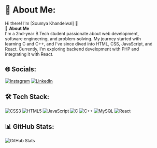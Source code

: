 # 👋 About Me:
Hi there! I'm [Soumya Khandelwal] 👋  
🚀 **About Me**  
I'm a 2nd-year B.Tech student passionate about web development, software engineering, and problem-solving. My journey started with learning C and C++, and I've since dived into HTML, CSS, JavaScript, and React. Currently, I'm exploring backend development with PHP and integrating it with React.

## 🌐 Socials:
[![Instagram](https://img.shields.io/badge/Instagram-E4405F?logo=instagram&logoColor=white)](https://www.instagram.com)
[![LinkedIn](https://img.shields.io/badge/LinkedIn-0A66C2?logo=linkedin&logoColor=white)]([https://linkedin.com/in/yourusername](https://www.linkedin.com/in/soumya-khandelwal-144943290/))

## 🛠 Tech Stack:
![CSS3](https://img.shields.io/badge/CSS3-1572B6?logo=css3&logoColor=white)
![HTML5](https://img.shields.io/badge/HTML5-E34F26?logo=html5&logoColor=white)
![JavaScript](https://img.shields.io/badge/JavaScript-F7DF1E?logo=javascript&logoColor=black)
![C](https://img.shields.io/badge/C-A8B9CC?logo=c&logoColor=black)
![C++](https://img.shields.io/badge/C++-00599C?logo=cplusplus&logoColor=white)
![MySQL](https://img.shields.io/badge/MySQL-4479A1?logo=mysql&logoColor=white)
![React](https://img.shields.io/badge/React-20232A?logo=react&logoColor=61DAFB)

## 📊 GitHub Stats:
![GitHub Stats](https://github-readme-stats.vercel.app/api?username=yourusername&show_icons=true&theme=dark&hide=issues)
